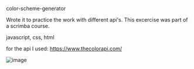 color-scheme-generator


Wrote it to practice the work with different api's. This excercise was part of a scrimba course.  

javascript, css, html

for the api I used:
https://www.thecolorapi.com/


![image](https://github.com/4balage4/color-scheme-generator/assets/115076678/bf205478-fef7-4799-9330-bf5fe25f4dce)
